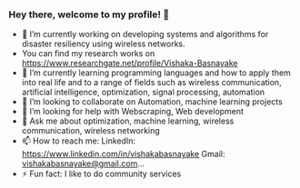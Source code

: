 ### Hey there, welcome to my profile! 👋




- 🔭 I’m currently working on developing systems and algorithms for disaster resiliency using wireless networks. 
- You can find my research works on https://www.researchgate.net/profile/Vishaka-Basnayake
- 🌱 I’m currently learning programming languages and how to apply them into real life and to a range of fields such as wireless communication, artificial intelligence, optimization, signal processing, automation 
- 👯 I’m looking to collaborate on Automation, machine learning projects
- 🤔 I’m looking for help with Webscraping, Web development
- 💬 Ask me about optimization, machine learning, wireless communication, wireless networking
- 📫 How to reach me: 
      LinkedIn: https://www.linkedin.com/in/vishakabasnayake
      Gmail: vishakabasnayake@gmail.com...
- ⚡ Fun fact: I like to do community services


